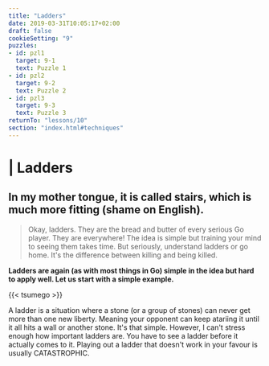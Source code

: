 ```yaml
---
title: "Ladders"
date: 2019-03-31T10:05:17+02:00
draft: false
cookieSetting: "9"
puzzles:
- id: pzl1
  target: 9-1
  text: Puzzle 1
- id: pzl2
  target: 9-2
  text: Puzzle 2
- id: pzl3
  target: 9-3
  text: Puzzle 3
returnTo: "lessons/10"
section: "index.html#techniques"
---
```


# | Ladders
## In my mother tongue, it is called stairs, which is much more fitting (shame on English).

> Okay, ladders. They are the bread and butter of every serious Go player. They are everywhere! The idea is simple but training your mind to seeing them takes time. But seriously, understand ladders or go home. It's the difference between killing and being killed. 

**Ladders are again (as with most things in Go) simple in the idea but hard to apply well. Let us start with a simple example.**

{{< tsumego >}}

A ladder is a situation where a stone (or a group of stones) can never get more than one new liberty. Meaning your opponent can keep atariing it until it all hits a wall or another stone. It's that simple. However, I can't stress enough how important ladders are. You have to see a ladder before it actually comes to it. Playing out a ladder that doesn't work in your favour is usually CATASTROPHIC. 